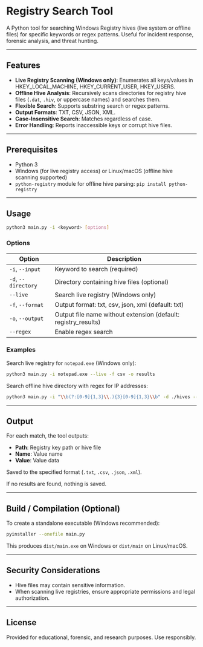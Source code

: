# Registry Search Tool

A Python tool for searching Windows Registry hives (live system or offline files) for specific keywords or regex patterns. Useful for incident response, forensic analysis, and threat hunting.

---

## Features

- **Live Registry Scanning (Windows only)**: Enumerates all keys/values in HKEY\_LOCAL\_MACHINE, HKEY\_CURRENT\_USER, HKEY\_USERS.
- **Offline Hive Analysis**: Recursively scans directories for registry hive files (`.dat`, `.hiv`, or uppercase names) and searches them.
- **Flexible Search**: Supports substring search or regex patterns.
- **Output Formats**: TXT, CSV, JSON, XML.
- **Case-Insensitive Search**: Matches regardless of case.
- **Error Handling**: Reports inaccessible keys or corrupt hive files.

---

## Prerequisites

- Python 3
- Windows (for live registry access) or Linux/macOS (offline hive scanning supported)
- `python-registry` module for offline hive parsing: `pip install python-registry`

---



## Usage

```bash
python3 main.py -i <keyword> [options]
```

### Options

| Option              | Description                                                     |
| ------------------- | --------------------------------------------------------------- |
| `-i`, `--input`     | Keyword to search (required)                                    |
| `-d`, `--directory` | Directory containing hive files (optional)                      |
| `--live`            | Search live registry (Windows only)                             |
| `-f`, `--format`    | Output format: txt, csv, json, xml (default: txt)               |
| `-o`, `--output`    | Output file name without extension (default: registry\_results) |
| `--regex`           | Enable regex search                                             |

### Examples

Search live registry for `notepad.exe` (Windows only):

```bash
python3 main.py -i notepad.exe --live -f csv -o results
```

Search offline hive directory with regex for IP addresses:

```bash
python3 main.py -i "\\b(?:[0-9]{1,3}\\.){3}[0-9]{1,3}\\b" -d ./hives --regex -f json -o ip_results
```

---

## Output

For each match, the tool outputs:

- **Path**: Registry key path or hive file
- **Name**: Value name
- **Value**: Value data

Saved to the specified format (`.txt`, `.csv`, `.json`, `.xml`).

If no results are found, nothing is saved.

---

## Build / Compilation (Optional)

To create a standalone executable (Windows recommended):

```bash
pyinstaller --onefile main.py
```

This produces `dist/main.exe` on Windows or `dist/main` on Linux/macOS.

---

## Security Considerations

- Hive files may contain sensitive information.
- When scanning live registries, ensure appropriate permissions and legal authorization.

---

## License

Provided for educational, forensic, and research purposes. Use responsibly.

